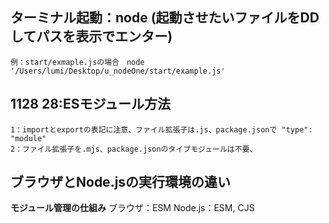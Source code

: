 ## ターミナル起動：node (起動させたいファイルをDDしてパスを表示でエンター)
    例：start/exmaple.jsの場合　node '/Users/lumi/Desktop/u_nodeOne/start/example.js'

## 1128 28:ESモジュール方法
    1：importとexportの表記に注意、ファイル拡張子は.js、package.jsonで "type": "module" 
    2：ファイル拡張子を.mjs、package.jsonのタイプモジュールは不要、

## ブラウザとNode.jsの実行環境の違い
**モジュール管理の仕組み**
    ブラウザ：ESM
    Node.js：ESM, CJS


    